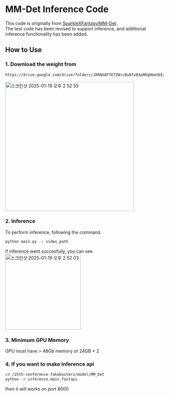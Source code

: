 # MM-Det Inference Code

This code is originally from [SparkleXFantasy/MM-Det](https://github.com/SparkleXFantasy/MM-Det).  
The test code has been revised to support inference, and additional inference functionality has been added.

## How to Use

### 1. Download the weight from
```bash
https://drive.google.com/drive/folders/1RRNS8F7ETZWrcBu8fvB3pM9qHbmSEEzy
```
<img width="409" alt="스크린샷 2025-01-19 오후 2 52 55" src="https://github.com/user-attachments/assets/cdf97cf0-e007-4866-aebc-aa4f7e52bdea" />

### 2. Inference
To perform inference, following the command. 

```bash
python main.py -v video_path
```

if inference went succesfully, you can see
<img width="240" alt="스크린샷 2025-01-19 오후 2 52 03" src="https://github.com/user-attachments/assets/3281e75f-77bf-43f7-aebc-5ed1eb03ab9e" />



### 3. Minimum GPU Memory
GPU must have > 48Gb memory or 24GB * 2

### 4. If you want to make inference api
```bash
cd /25th-conference-fakebusters/model/MM_Det
python -m inference.main_fastapi 
```
then it will works on port 8000
